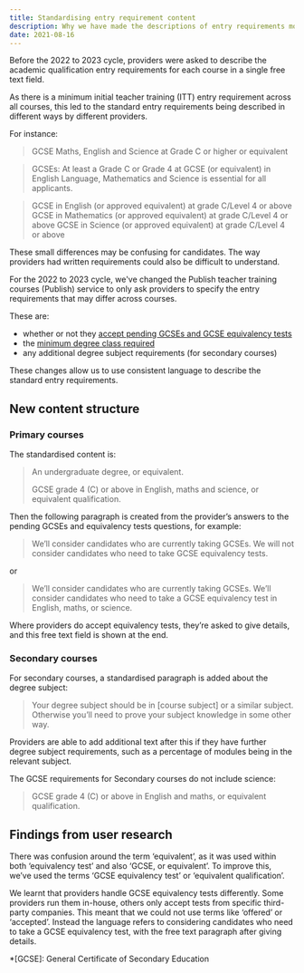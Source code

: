 ```yaml
---
title: Standardising entry requirement content
description: Why we have made the descriptions of entry requirements more consistent
date: 2021-08-16
---
```


Before the 2022 to 2023 cycle, providers were asked to describe the academic qualification entry requirements for each course in a single free text field.

As there is a minimum initial teacher training (ITT) entry requirement across all courses, this led to the standard entry requirements being described in different ways by different providers.

For instance:

> GCSE Maths, English and Science at Grade C or higher or equivalent

> GCSEs: At least a Grade C or Grade 4 at GCSE (or equivalent) in English Language, Mathematics and Science is essential for all applicants.

> GCSE in English (or approved equivalent) at grade C/Level 4 or above GCSE in Mathematics (or approved equivalent) at grade C/Level 4 or above GCSE in Science (or approved equivalent) at grade C/Level 4 or above

These small differences may be confusing for candidates. The way providers had written requirements could also be difficult to understand.

For the 2022 to 2023 cycle, we've changed the Publish teacher training courses (Publish) service to only ask providers to specify the entry requirements that may differ across courses.

These are:

- whether or not they [accept pending GCSEs and GCSE equivalency tests](/publish-teacher-training-courses/pending-gcses-equivalency-tests/)
- the [minimum degree class required](/publish-teacher-training-courses/degree-entry-requirements/)
- any additional degree subject requirements (for secondary courses)

These changes allow us to use consistent language to describe the standard entry requirements.

## New content structure

### Primary courses

The standardised content is:

> An undergraduate degree, or equivalent.
>
> GCSE grade 4 (&#8203;C) or above in English, maths and science, or equivalent qualification.

Then the following paragraph is created from the provider’s answers to the pending GCSEs and equivalency tests questions, for example:

> We’ll consider candidates who are currently taking GCSEs. We will not consider candidates who need to take GCSE equivalency tests.

or

> We’ll consider candidates who are currently taking GCSEs. We’ll consider candidates who need to take a GCSE equivalency test in English, maths, or science.

Where providers do accept equivalency tests, they’re asked to give details, and this free text field is shown at the end.

### Secondary courses

For secondary courses, a standardised paragraph is added about the degree subject:

> Your degree subject should be in [course subject] or a similar subject. Otherwise you’ll need to prove your subject knowledge in some other way.

Providers are able to add additional text after this if they have further degree subject requirements, such as a percentage of modules being in the relevant subject.

The GCSE requirements for Secondary courses do not include science:

> GCSE grade 4 (&#8203;C) or above in English and maths, or equivalent qualification.

## Findings from user research

There was confusion around the term ‘equivalent’, as it was used within both ‘equivalency test’ and also ‘GCSE, or equivalent’. To improve this, we’ve used the terms ‘GCSE equivalency test’ or ‘equivalent qualification’.

We learnt that providers handle GCSE equivalency tests differently. Some providers run them in-house, others only accept tests from specific third-party companies. This meant that we could not use terms like ‘offered’ or ‘accepted’. Instead the language refers to considering candidates who need to take a GCSE equivalency test, with the free text paragraph after giving details.

*[GCSE]: General Certificate of Secondary Education
